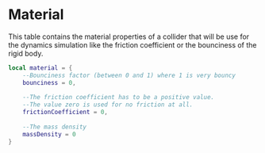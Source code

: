 # Material
This table contains the material properties of a collider that will be use for the dynamics simulation like the friction coefficient or the bounciness of the rigid body.
```lua
local material = {
    --Bounciness factor (between 0 and 1) where 1 is very bouncy 
    bounciness = 0,
    
    --The friction coefficient has to be a positive value.
    --The value zero is used for no friction at all.
    frictionCoefficient = 0,
    
    --The mass density
    massDensity = 0
}
```